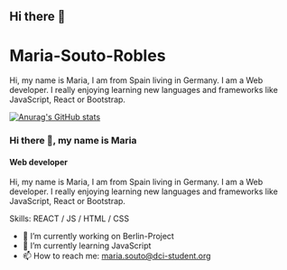 ## Hi there 👋

# Maria-Souto-Robles
Hi, my name is Maria, I am from Spain living in Germany. I am a Web developer. I really enjoying learning new languages and frameworks like JavaScript, React or Bootstrap. 

[![Anurag's GitHub stats](https://github-readme-stats.vercel.app/api?username=marisouto85)](https://github.com/anuraghazra/github-readme-stats)

### Hi there 👋, my name is Maria
#### Web developer
Hi, my name is Maria, I am from Spain living in Germany. I am a Web developer. I really enjoying learning new languages and frameworks like JavaScript, React or Bootstrap.



Skills: REACT / JS / HTML / CSS

- 🔭 I’m currently working on Berlin-Project 
- 🌱 I’m currently learning JavaScript 
- 📫 How to reach me: maria.souto@dci-student.org 




